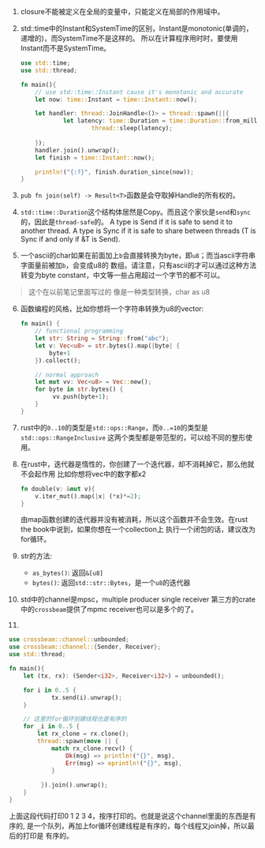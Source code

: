 1. closure不能被定义在全局的变量中，只能定义在局部的作用域中。

2. std::time中的Instant和SystemTime的区别，Instant是monotonic(单调的，递增的)，而SystemTime不是这样的。
   所以在计算程序用时时，要使用Instant而不是SystemTime。
   ```rust
   use std::time;
   use std::thread;

   fn main(){
       // use std::time::Instant cause it's monotonic and accurate
       let now: time::Instant = time::Instant::now();

	   let handler: thread::JoinHandle<()> = thread::spawn(||{
	           let latency: time::Duration = time::Duration::from_millis(300);
			           thread::sleep(latency);
					       
	   });
       handler.join().unwrap();
       let finish = time::Instant::now();

       println!("{:?}", finish.duration_since(now));
   }
   ```

3. `pub fn join(self) -> Result<T>`函数是会夺取掉Handle的所有权的。

4. `std::time::Duration`这个结构体居然是Copy。而且这个家伙是`send`和`sync`的，因此是`thread-safe`的。
   A type is Send if it is safe to send it to another thread.
   A type is Sync if it is safe to share between threads (T is Sync if and only if &T is Send).

5. 一个ascii的char如果在前面加上`b`会直接转换为byte，即`u8`；而当ascii字符串字面量前被加`b`，会变成u8的
  数组。请注意，只有ascii的才可以通过这种方法转变为byte constant，中文等一些占用超过一个字节的都不可以。
  > 这个在以前笔记里面写过的
  > 像是一种类型转换，char as u8

6. 函数编程的风格，比如你想将一个字符串转换为u8的vector:
   ```rust
   fn main() {
       // functional programming
       let str: String = String::from("abc");
       let v: Vec<u8> = str.bytes().map(|byte| {
           byte+1
	   }).collect();

	   // normal approach
	   let mut vv: Vec<u8> = Vec::new();
	   for byte in str.bytes() {
	        vv.push(byte+1);
   	   }
   }
   ```

7. rust中的`0..10`的类型是`std::ops::Range`，而`0..=10`的类型是`std::ops::RangeInclusive`
   这两个类型都是带范型的，可以给不同的整形使用。

8. 在rust中，迭代器是惰性的，你创建了一个迭代器，却不消耗掉它，那么他就不会起作用
   比如你想将vec中的数字都x2
   ```rust
   fn double(v: &mut v){
       v.iter_mut().map(|x| (*x)*=2);
   }
   ```
   由map函数创建的迭代器并没有被消耗，所以这个函数并不会生效。在rust the book中说到，如果你想在一个collection上
   执行一个闭包的话，建议改为for循环。

9. str的方法: 
   * `as_bytes()`: 返回`&[u8]`
   * `bytes()`: 返回`std::str::Bytes`，是一个`u8`的迭代器

10. std中的channel是mpsc，multiple producer single receiver
    第三方的crate中的`crossbeam`提供了mpmc receiver也可以是多个的了。

11. 
   
   ```rust
   use crossbeam::channel::unbounded;                                                                                                                                                              
   use crossbeam::channel::{Sender, Receiver};
   use std::thread;

   fn main(){
       let (tx, rx): (Sender<i32>, Receiver<i32>) = unbounded();

	   for i in 0..5 {
	           tx.send(i).unwrap();
	   }

	   // 这里的for循环创建线程也是有序的
	   for _i in 0..5 {
	       let rx_clone = rx.clone();
	       thread::spawn(move || {
	           match rx_clone.recv() {
		       	   Ok(msg) => println!("{}", msg),
		           Err(msg) => eprintln!("{}", msg),
		       }
			           
			}).join().unwrap();
	   }
   }
   ```
   上面这段代码打印0 1 2 3 4，按序打印的。也就是说这个channel里面的东西是有序的,
   是一个队列，再加上for循环创建线程是有序的，每个线程又join掉，所以最后的打印是
   有序的。


